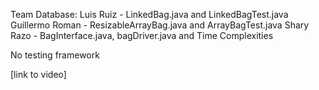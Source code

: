 Team Database:
Luis Ruiz - LinkedBag.java and LinkedBagTest.java
Guillermo Roman - ResizableArrayBag.java and ArrayBagTest.java
Shary Razo - BagInterface.java, bagDriver.java and Time Complexities

No testing framework

[link to video]
